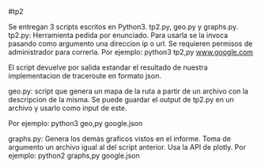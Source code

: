 #tp2

Se entregan 3 scripts escritos en Python3. tp2.py, geo.py y graphs.py.
tp2.py: Herramienta pedida por enunciado.
Para usarla se la invoca pasando como argumento una direccion ip o url.
Se requieren permisos de administrador para correrla.
Por ejemplo:
	python3 tp2,py www.google.com

El script devuelve por salida estandar el resultado de nuestra implementacion de traceroute en formato json.


geo.py: script que genera un mapa de la  ruta a partir de un archivo con la descripcion de la misma. Se puede guardar el output de tp2.py en un archivo y usarlo como input de este.

Por ejemplo:
    python3 geo,py google.json

graphs.py: Genera los demás graficos vistos en el informe. Toma de argumento un archivo igual al del script anterior. Usa la API de plotly.
Por ejemplo:
    python2 graphs,py google.json
